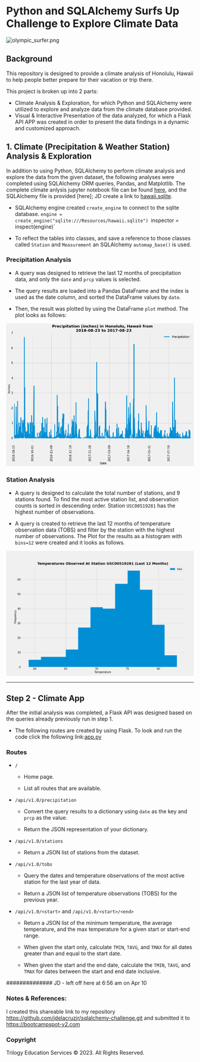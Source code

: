 # Python and SQLAlchemy Surfs Up Challenge to Explore Climate Data

![olympic_surfer.png](Images/olympic_surfer.png)
## Background

This repository is designed to provide a climate analysis of Honolulu, Hawaii to help people better prepare for their vacation or trip there.

This project is broken up into 2 parts: 
- Climate Analysis & Exploration, for which Python and SQLAlchemy were utilized to explore and analyze data from the climate database provided.  
- Visual & Interactive Presentation of the data analyzed, for which a Flask API APP was created in order to present the data findings in a dynamic and customized approach.

## 1. Climate (Precipitation & Weather Station) Analysis & Exploration

In addition to using Python, SQLAlchemy to perform climate analysis and explore the data from the given dataset, the following analyses were completed using SQLAlchemy ORM queries, Pandas, and Matplotlib. The complete climate anlysis jupyter notebook file can be found [here](climate_ipynb), and the SQLAlchemy file is provided [here]; JD create a link to [hawaii.sqlite](Resources/hawaii.sqlite).

* SQLAlchemy engine created `create_engine` to connect to the sqlite database. ` engine = create_engine("sqlite:///Resources/hawaii.sqlite") 
`inspector = inspect(engine)`

* To reflect the tables into classes, and save a reference to those classes called `Station` and `Measurement` an SQLAlchemy `automap_base()` is used.

### <a name="Precipitation_Analysis"></a> Precipitation Analysis

* A query was designed to retrieve the last 12 months of precipitation data, and only the `date` and `prcp` values is selected.

* The query results are loaded into a Pandas DataFrame and the index is used as the date column, and sorted the DataFrame values by `date`.

* Then, the result was plotted by using the DataFrame `plot` method. The plot looks as follows:

 ![precipitation](Images/Precipitation_Plot.png)

 ### <a name="Station_Analysis"></a> Station Analysis

* A query is designed to calculate the total number of stations, and 9 stations found. To find the most active station list, and observation counts is sorted in descending order. Station `USC00519281` has the highest number of observations.

* A query is created to retrieve the last 12 months of temperature observation data (TOBS) and filter by the station with the highest number of observations. The Plot for the results as a histogram with `bins=12` were created and it looks as follows. 

![station-histogram](Images/station_Plot.png)
- - -

## <a name="Step_2_Climate_App"></a> Step 2 - Climate App

After the initial analysis was completed, a Flask API was designed based on the queries already previously run in step 1.

* The following routes are created by using Flask. To look and run the code click the following link:[app.py](app.py)

### <a name="Routes"></a> Routes

* `/`

  * Home page.

  * List all routes that are available.

* `/api/v1.0/precipitation`

  * Convert the query results to a dictionary using `date` as the key and `prcp` as the value.

  * Return the JSON representation of your dictionary.

* `/api/v1.0/stations`

  * Return a JSON list of stations from the dataset.

* `/api/v1.0/tobs`
  * Query the dates and temperature observations of the most active station for the last year of data.
  
  * Return a JSON list of temperature observations (TOBS) for the previous year.

* `/api/v1.0/<start>` and `/api/v1.0/<start>/<end>`

  * Return a JSON list of the minimum temperature, the average temperature, and the max temperature for a given start or start-end range.

  * When given the start only, calculate `TMIN`, `TAVG`, and `TMAX` for all dates greater than and equal to the start date.

  * When given the start and the end date, calculate the `TMIN`, `TAVG`, and `TMAX` for dates between the start and end date inclusive.

############## JD - left off here at 6:56 am on Apr 10
### Notes & References:

  I created this shareable link to my repository <https://github.com/jdelacruzjr/sqlalchemy-challenge.git> and submitted it to <https://bootcampspot-v2.com>
### Copyright

Trilogy Education Services © 2023. All Rights Reserved.